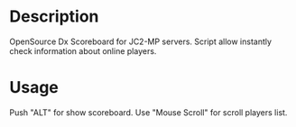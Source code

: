 Description
================================

OpenSource Dx Scoreboard for JC2-MP servers. 
Script allow instantly check information about online players.


Usage
================================

Push "ALT" for show scoreboard.
Use "Mouse Scroll" for scroll players list.